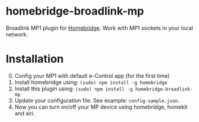 # homebridge-broadlink-mp

Broadlink MP1 plugin for [Homebridge](https://github.com/nfarina/homebridge/).
Work with MP1 sockets in your local network.


# Installation
0. Config your MP1 with default e-Control app (for the first time)
1. Install homebridge using: `(sudo) npm install -g homebridge`
2. Install this plugin using: `(sudo) npm install -g homebridge-broadlink-mp`
3. Update your configuration file. See example: `config-sample.json`.
4. Now you can turn on/off your MP device using homebridge, homekit and siri.
